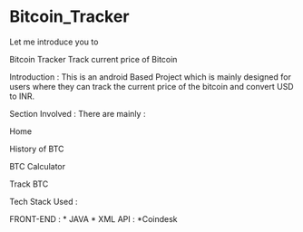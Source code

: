 # Bitcoin_Tracker

Let me introduce you to

Bitcoin Tracker
Track current price of Bitcoin

Introduction :
This is an android Based Project which is mainly designed for users where they can track the current price of the bitcoin and convert USD to INR.

Section Involved :
There are mainly :

Home

History of BTC

BTC Calculator

Track BTC

Tech Stack Used :

FRONT-END :
          * JAVA 
          * XML
API :
	*Coindesk
